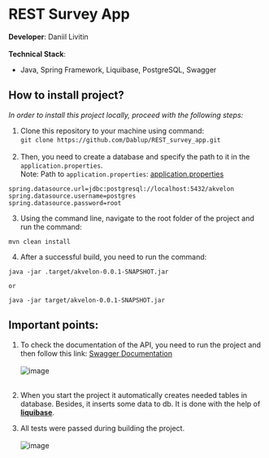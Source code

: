 # REST Survey App
**Developer**: Daniil Livitin <br> <br>
**Technical Stack**: 
* Java, Spring Framework, Liquibase, PostgreSQL, Swagger <br>
## How to install project?

<i>In order to install this project locally, proceed with the following steps:</i>
<br>

1) Clone this repository to your machine using command:<br> `git clone https://github.com/Dablup/REST_survey_app.git` <br><br>
2) Then, you need to create a database and specify the path to it in the `application.properties`. <br> Note: Path to `application.properties`: [application.properties](/src/main/resources/application.properties)
```
spring.datasource.url=jdbc:postgresql://localhost:5432/akvelon
spring.datasource.username=postgres
spring.datasource.password=root
```
3) Using the command line, navigate to the root folder of the project and run the command:
```
mvn clean install
``` 
4) After a successful build, you need to run the command:
```
java -jar .target/akvelon-0.0.1-SNAPSHOT.jar

or

java -jar target/akvelon-0.0.1-SNAPSHOT.jar
```

## Important points:
1) To check the documentation of the API, you need to run the project and then follow this link: [Swagger Documentation](http://localhost:8080/swagger-ui/)
<br><br>![image](https://user-images.githubusercontent.com/44948387/145263198-fe02385a-b0d3-44e2-98de-cce28522e063.png)
<br><br>
2) When you start the project it automatically creates needed tables in database. Besides, it inserts some data to db. It is done with the help of [**liquibase**](https://www.liquibase.org/).

3) All tests were passed during building the project.
<br><br>![image](https://user-images.githubusercontent.com/44948387/145263982-70e987d7-bff0-4410-b7b7-b85e5288df30.png)
